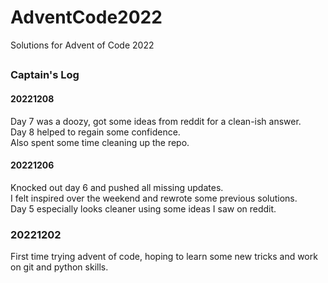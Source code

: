 # AdventCode2022
Solutions for Advent of Code 2022
##
### Captain's Log
#### 20221208
Day 7 was a doozy, got some ideas from reddit for a clean-ish answer. \
Day 8 helped to regain some confidence. \
Also spent some time cleaning up the repo.
#### 20221206
Knocked out day 6 and pushed all missing updates. \
I felt inspired over the weekend and rewrote some previous solutions. \
Day 5 especially looks cleaner using some ideas I saw on reddit.
### 20221202
First time trying advent of code, hoping to learn some new tricks and work on git and python skills.